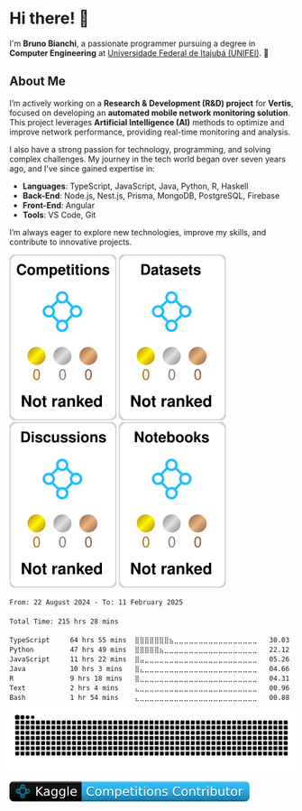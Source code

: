 # Hi there! 👋

I'm **Bruno Bianchi**, a passionate programmer pursuing a degree in **Computer Engineering** at [Universidade Federal de Itajubá (UNIFEI)](https://www.unifei.edu.br). 🚀

## About Me

I’m  actively working on a **Research & Development (R&D) project** for **Vertis**, focused on developing an **automated mobile network monitoring solution**. This project leverages **Artificial Intelligence (AI)** methods to optimize and improve network performance, providing real-time monitoring and analysis.

I also have a strong passion for technology, programming, and solving complex challenges. My journey in the tech world began over seven years ago, and I've since gained expertise in:

- **Languages**: TypeScript, JavaScript, Java, Python, R, Haskell
- **Back-End**: Node.js, Nest.js, Prisma, MongoDB, PostgreSQL, Firebase
- **Front-End**: Angular
- **Tools**: VS Code, Git

I’m always eager to explore new technologies, improve my skills, and contribute to innovative projects.

 ![](./kaggle-plates/Competitions/white.svg) 
 ![](./kaggle-plates/Datasets/white.svg)
 ![](./kaggle-plates/Discussions/white.svg) 
 ![](./kaggle-plates/Notebooks/white.svg) 

 <!--START_SECTION:waka-->

```txt
From: 22 August 2024 - To: 11 February 2025

Total Time: 215 hrs 28 mins

TypeScript     64 hrs 55 mins  ⣿⣿⣿⣿⣿⣿⣿⣦⣀⣀⣀⣀⣀⣀⣀⣀⣀⣀⣀⣀⣀⣀⣀⣀⣀   30.03 %
Python         47 hrs 49 mins  ⣿⣿⣿⣿⣿⣦⣀⣀⣀⣀⣀⣀⣀⣀⣀⣀⣀⣀⣀⣀⣀⣀⣀⣀⣀   22.12 %
JavaScript     11 hrs 22 mins  ⣿⣤⣀⣀⣀⣀⣀⣀⣀⣀⣀⣀⣀⣀⣀⣀⣀⣀⣀⣀⣀⣀⣀⣀⣀   05.26 %
Java           10 hrs 3 mins   ⣿⣄⣀⣀⣀⣀⣀⣀⣀⣀⣀⣀⣀⣀⣀⣀⣀⣀⣀⣀⣀⣀⣀⣀⣀   04.66 %
R              9 hrs 18 mins   ⣿⣀⣀⣀⣀⣀⣀⣀⣀⣀⣀⣀⣀⣀⣀⣀⣀⣀⣀⣀⣀⣀⣀⣀⣀   04.31 %
Text           2 hrs 4 mins    ⣄⣀⣀⣀⣀⣀⣀⣀⣀⣀⣀⣀⣀⣀⣀⣀⣀⣀⣀⣀⣀⣀⣀⣀⣀   00.96 %
Bash           1 hr 54 mins    ⣄⣀⣀⣀⣀⣀⣀⣀⣀⣀⣀⣀⣀⣀⣀⣀⣀⣀⣀⣀⣀⣀⣀⣀⣀   00.88 %
```

<!--END_SECTION:waka-->

<div>
  <img src="https://github.com/BrunoBianchi/BrunoBianchi/blob/output/github-contribution-grid-snake-dark.svg">
</div>

![](./kaggle-badges/CompetitionsRank/plastic-black.svg)







